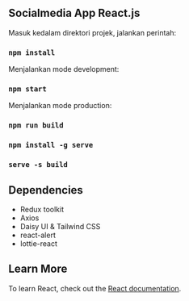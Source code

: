 ## Socialmedia App React.js

Masuk kedalam direktori projek, jalankan perintah:

### `npm install`

Menjalankan mode development:
### `npm start`

Menjalankan mode production:
### `npm run build`
### `npm install -g serve`
### `serve -s build`

## Dependencies
- Redux toolkit
- Axios
- Daisy UI & Tailwind CSS
- react-alert
- lottie-react


## Learn More

To learn React, check out the [React documentation](https://reactjs.org/).